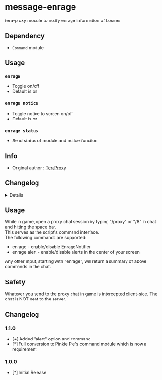 # message-enrage
tera-proxy module to notify enrage information of bosses

## Dependency
- `Command` module

## Usage
### `enrage`
- Toggle on/off
- Default is on
### `enrage notice`
- Toggle notice to screen on/off
- Default is on
### `enrage status`
- Send status of module and notice function

## Info
- Original author : [TeraProxy](https://github.com/TeraProxy)

## Changelog
<details>

    1.10
    - Personalized code aesthetics
    1.00
    - Initial fork

</details>


## Usage  
While in game, open a proxy chat session by typing "/proxy" or "/8" in chat and hitting the space bar.  
This serves as the script's command interface.  
The following commands are supported:  
  
* enrage - enable/disable EnrageNotifier  
* enrage alert - enable/disable alerts in the center of your screen  
  
Any other input, starting with "enrage", will return a summary of above commands in the chat.  
  
## Safety
Whatever you send to the proxy chat in game is intercepted client-side. The chat is NOT sent to the server.  
  
## Changelog
### 1.1.0
* [+] Added "alert" option and command
* [*] Full conversion to Pinkie Pie's command module which is now a requirement
### 1.0.0
* [*] Initial Release
